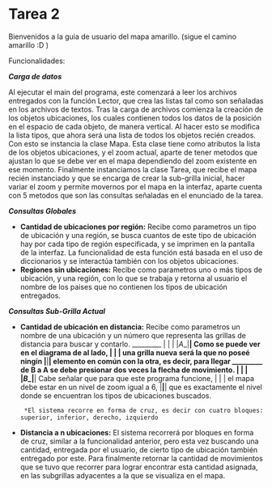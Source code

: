 Tarea 2
==========

Bienvenidos a la guia de usuario del mapa amarillo. (sigue el camino amarillo :D )

Funcionalidades:

***Carga de datos***

Al ejecutar el main del programa, este comenzará a leer los archivos entregados
con la función Lector, que crea las listas tal como son señaladas en los archivos
de textos.
Tras la carga de archivos comienza la creación de los objetos ubicaciones,
los cuales contienen todos los datos de la posición en el espacio de cada objeto,
de manera vertical. Al hacer esto se modifica la lista tipos, que ahora será
una lista de todos los objetos recién creados. Con esto se instancia la clase Mapa.
Esta clase tiene como atributos la lista de los objetos ubicaciones, y el zoom actual,
aparte de tener metodos que ajustan lo que se debe ver en el mapa dependiendo del zoom
existente en ese momento.
Finalmente instanciamos la clase Tarea, que recibe el mapa recién instanciado y que
se encarga de crear la sub-grilla inicial, hacer variar el zoom y permite movernos por
el mapa en la interfaz, aparte cuenta con 5 metodos que son las consultas señaladas en
el enunciado de la tarea.


***Consultas Globales***


 * **Cantidad de ubicaciones por región:** Recibe como parametros un tipo de ubicación y una región,
                                           se busca cuantos de este tipo de ubicación hay por cada tipo
                                           de región especificada, y se imprimen en la pantalla de la
                                           interfaz.
                                           La funcionalidad de esta función está basada en el uso de diccionarios
                                           y se interactúa también con los objetos ubicaciones.
 * **Regiones sin ubicaciones:** Recibe como parametros uno o más tipos de ubicación, y una región, con lo que
                                 se trabaja y retorna al usuario el nombre de los paises que no contienen los tipos
                                 de ubicación entregados.


***Consultas Sub-Grilla Actual***


 * **Cantidad de ubicación en distancia:** Recibe como parametros un nombre de una ubicación y un número que representa
                                           las grillas de distancia para buscar y contarlo.
                                           _________
                                          |    |    |
                                          |_A__|____|       Como se puede ver en el diagrama de al lado,
                                          |    |    |       una grilla nueva será la que no poseé ningín
                                          |____|____|       elemento en común con la otra, es decir, para llegar
                                           _________        de B a A se debe presionar dos veces la flecha de movimiento.
                                          |    |    |
                                          |_B__|____|       Cabe señalar que para que este programa funcione,
                                          |    |    |       el mapa debe estar en un nivel de zoom igual a 6,
                                          |____|____|       que es exactamente el nivel donde se encuentran los tipos
                                                            de ubicaciones buscados.

        *El sistema recorre en forma de cruz, es decir con cuatro bloques: superior, inferior, derecho, izquierdo

 * **Distancia a n ubicaciones:** El sistema recorrerá por bloques en forma de cruz, similar a la funcionalidad anterior,
                                  pero esta vez buscando una cantidad, entregada por el usuario, de cierto tipo de ubicación
                                  también entregado por este. Para finalmente retornar la cantidad de movimientos que se tuvo
                                  que recorrer para lograr encontrar esta cantidad asignada, en las subgrillas adyacentes a
                                  la que se visualiza en el mapa.